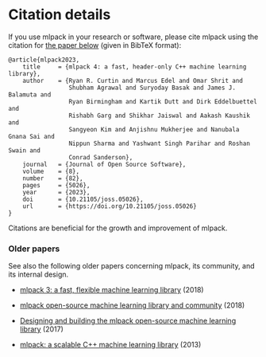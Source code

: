 # Citation details

If you use mlpack in your research or software, please cite mlpack using the
citation for
[the paper below](https://joss.theoj.org/papers/10.21105/joss.05026) (given in
BibTeX format):

```
@article{mlpack2023,
    title     = {mlpack 4: a fast, header-only C++ machine learning library},
    author    = {Ryan R. Curtin and Marcus Edel and Omar Shrit and
                 Shubham Agrawal and Suryoday Basak and James J. Balamuta and
                 Ryan Birmingham and Kartik Dutt and Dirk Eddelbuettel and
                 Rishabh Garg and Shikhar Jaiswal and Aakash Kaushik and
                 Sangyeon Kim and Anjishnu Mukherjee and Nanubala Gnana Sai and
                 Nippun Sharma and Yashwant Singh Parihar and Roshan Swain and
                 Conrad Sanderson},
    journal   = {Journal of Open Source Software},
    volume    = {8},
    number    = {82},
    pages     = {5026},
    year      = {2023},
    doi       = {10.21105/joss.05026},
    url       = {https://doi.org/10.21105/joss.05026}
}
```

Citations are beneficial for the growth and improvement of mlpack.

### Older papers

See also the following older papers concerning mlpack, its community, and its
internal design.

 * [mlpack 3: a fast, flexible machine learning
   library](https://joss.theoj.org/papers/10.21105/joss.00726) (2018)

 * [mlpack open-source machine learning library and
   community](http://kurg.org/pub/pdf/2018mlossmlpack.pdf) (2018)

 * [Designing and building the mlpack open-source machine learning
   library](https://arxiv.org/abs/1708.05279) (2017)

 * [mlpack: a scalable C++ machine learning
   library](https://www.jmlr.org/papers/volume14/curtin13a/curtin13a.pdf) (2013)
